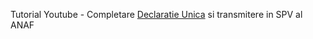
Tutorial Youtube - Completare [Declaratie Unica](https://www.youtube.com/watch?v=taL9NjONa2A&ab_channel=VlogdeIT) si transmitere in SPV al ANAF